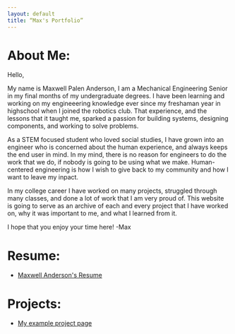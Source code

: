 ```yaml
---
layout: default
title: “Max's Portfolio”
---
```


# About Me:

Hello,

My name is Maxwell Palen Anderson, I am a Mechanical Engineering Senior in my final months of my undergraduate degrees. I have been learning and working on my engineeering knowledge ever since my freshaman year in highschool when I joined the robotics club. That experience, and the lessons that it taught me, sparked a passion for building systems, designing components, and working to solve problems.

As a STEM focused student who loved social studies, I have grown into an engineer who is concerned about the human experience, and always keeps the end user in mind. In my mind, there is no reason for engineers to do the work that we do, if nobody is going to be using what we make. Human-centered engineering is how I wish to give back to my community and how I want to leave my inpact.

In my college career I have worked on many projects, struggled through many classes, and done a lot of work that I am very proud of. This website is going to serve as an archive of each and every project that I have worked on, why it was important to me, and what I learned from it. 

I hope that you enjoy your time here!
-Max

# Resume:

* [Maxwell Anderson's Resume](resume.html)

# Projects:

* [My example project page](projects/projectExample.html)

